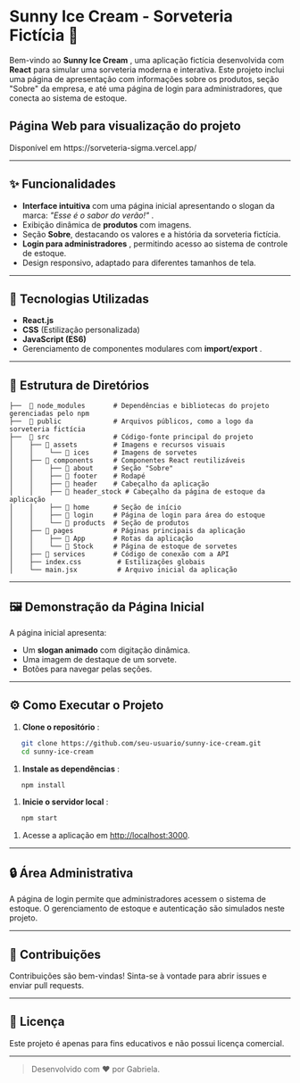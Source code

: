 # Sunny Ice Cream - Sorveteria Fictícia 🍦

Bem-vindo ao  **Sunny Ice Cream** , uma aplicação fictícia desenvolvida com **React** para simular uma sorveteria moderna e interativa. Este projeto inclui uma página de apresentação com informações sobre os produtos, seção "Sobre" da empresa, e até uma página de login para administradores, que conecta ao sistema de estoque.


<h2>Página Web para visualização do projeto</h2>

<p> Disponível em <a>https://sorveteria-sigma.vercel.app/</a>

---

## ✨ **Funcionalidades**

* **Interface intuitiva** com uma página inicial apresentando o slogan da marca:  *"Esse é o sabor do verão!"* .
* Exibição dinâmica de **produtos** com imagens.
* Seção  **Sobre**, destacando os valores e a história da sorveteria fictícia.
* **Login para administradores** , permitindo acesso ao sistema de controle de estoque.
* Design responsivo, adaptado para diferentes tamanhos de tela.

---

## 🚀 **Tecnologias Utilizadas**

* **React.js**
* **CSS** (Estilização personalizada)
* **JavaScript (ES6)**
* Gerenciamento de componentes modulares com  **import/export** .

---

## 📂 **Estrutura de Diretórios**

```plaintext
├──  📁 node_modules       # Dependências e bibliotecas do projeto gerenciadas pelo npm
├──  📁 public             # Arquivos públicos, como a logo da sorveteria fictícia
├──  📁 src                # Código-fonte principal do projeto
│    ├── 📁 assets         # Imagens e recursos visuais
│    │    └── 📁 ices      # Imagens de sorvetes
│    ├── 📁 components     # Componentes React reutilizáveis
│    │    ├── 📁 about     # Seção "Sobre"
│    │    ├── 📁 footer    # Rodapé
│    │    ├── 📁 header    # Cabeçalho da aplicação
│    │    ├── 📁 header_stock # Cabeçalho da página de estoque da aplicação
│    │    ├── 📁 home      # Seção de início
│    │    ├── 📁 login     # Página de login para área do estoque
│    │    └── 📁 products  # Seção de produtos
│    ├── 📁 pages          # Páginas principais da aplicação
│    │    ├── 📁 App       # Rotas da aplicação
│    │    └── 📁 Stock     # Página de estoque de sorvetes
│    ├── 📁 services       # Código de conexão com a API
│    ├── index.css         # Estilizações globais
│    └── main.jsx          # Arquivo inicial da aplicação
```

---


## 🖼️ **Demonstração da Página Inicial**

A página inicial apresenta:

* Um **slogan animado** com digitação dinâmica.
* Uma imagem de destaque de um sorvete.
* Botões para navegar pelas seções.

---

## ⚙️ **Como Executar o Projeto**

1. **Clone o repositório** :

```bash
   git clone https://github.com/seu-usuario/sunny-ice-cream.git  
   cd sunny-ice-cream  
```

1. **Instale as dependências** :

```bash
   npm install  
```

1. **Inicie o servidor local** :

```bash
   npm start  
```

1. Acesse a aplicação em [http://localhost:3000](http://localhost:3000/).

---

## 🔒 **Área Administrativa**

A página de login permite que administradores acessem o sistema de estoque. O gerenciamento de estoque e autenticação são simulados neste projeto.

---

## 🌟 **Contribuições**

Contribuições são bem-vindas! Sinta-se à vontade para abrir issues e enviar pull requests.

---

## 📝 **Licença**

Este projeto é apenas para fins educativos e não possui licença comercial.

---

> Desenvolvido com ❤️ por Gabriela.
